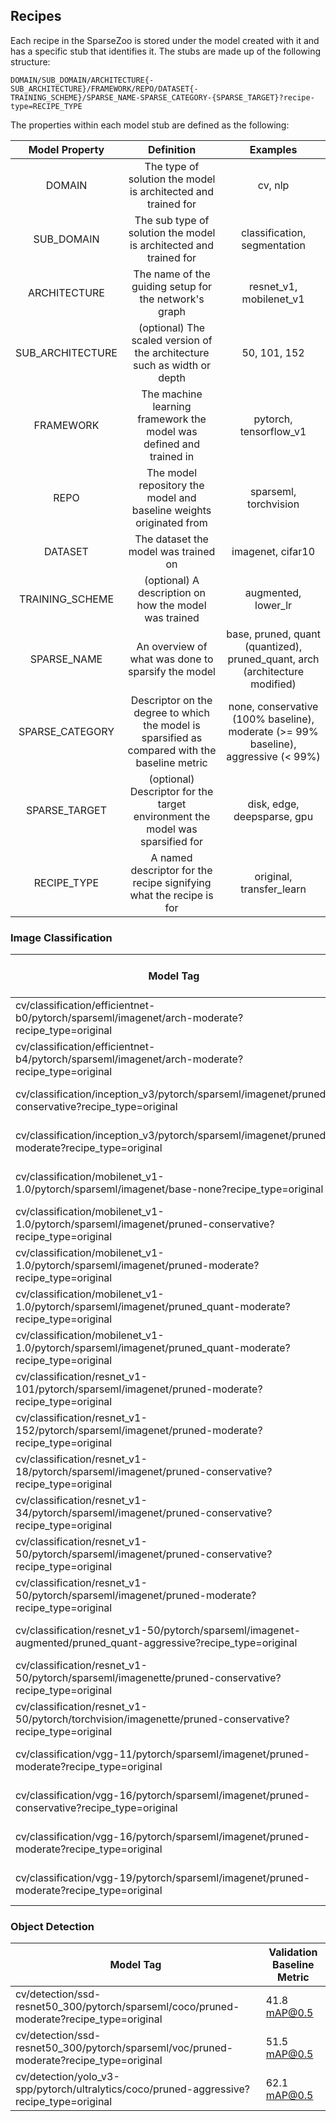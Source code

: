 <!--
Copyright (c) 2021 - present / Neuralmagic, Inc. All Rights Reserved.

Licensed under the Apache License, Version 2.0 (the "License");
you may not use this file except in compliance with the License.
You may obtain a copy of the License at

   http://www.apache.org/licenses/LICENSE-2.0

Unless required by applicable law or agreed to in writing,
software distributed under the License is distributed on an "AS IS" BASIS,
WITHOUT WARRANTIES OR CONDITIONS OF ANY KIND, either express or implied.
See the License for the specific language governing permissions and
limitations under the License.
-->

## Recipes

Each recipe in the SparseZoo is stored under the model created with it and has a specific stub that identifies it. 
The stubs are made up of the following structure:

`DOMAIN/SUB_DOMAIN/ARCHITECTURE{-SUB_ARCHITECTURE}/FRAMEWORK/REPO/DATASET{-TRAINING_SCHEME}/SPARSE_NAME-SPARSE_CATEGORY-{SPARSE_TARGET}?recipe-type=RECIPE_TYPE`

The properties within each model stub are defined as the following:

| Model Property   | Definition                                                                                     | Examples                                                                           |
|:----------------:|:----------------------------------------------------------------------------------------------:|:----------------------------------------------------------------------------------:|
| DOMAIN           | The type of solution the model is architected and trained for                                  | cv, nlp                                                                            |
| SUB_DOMAIN       | The sub type of solution the model is architected and trained for                              | classification, segmentation                                                       |
| ARCHITECTURE     | The name of the guiding setup for the network's graph                                          | resnet_v1, mobilenet_v1                                                            |
| SUB_ARCHITECTURE | (optional) The scaled version of the architecture such as width or depth                       | 50, 101, 152                                                                       |
| FRAMEWORK        | The machine learning framework the model was defined and trained in                            | pytorch, tensorflow_v1                                                             |
| REPO             | The model repository the model and baseline weights originated from                            | sparseml, torchvision                                                              |
| DATASET          | The dataset the model was trained on                                                           | imagenet, cifar10                                                                  |
| TRAINING_SCHEME  | (optional) A description on how the model was trained                                          | augmented, lower_lr                                                                |
| SPARSE_NAME      | An overview of what was done to sparsify the model                                             | base, pruned, quant (quantized), pruned_quant, arch (architecture modified)        |
| SPARSE_CATEGORY  | Descriptor on the degree to which the model is sparsified as compared with the baseline metric | none, conservative (100% baseline), moderate (>= 99% baseline), aggressive (< 99%) |
| SPARSE_TARGET    | (optional) Descriptor for the target environment the model was sparsified for                  | disk, edge, deepsparse, gpu                                                        |
| RECIPE_TYPE      | A named descriptor for the recipe signifying what the recipe is for                            | original, transfer_learn                                                           |

### Image Classification

|  Model Tag                                                                                                        | Validation Baseline Metric |
| ----------------------------------------------------------------------------------------------------------------- | -------------------------- |
|  cv/classification/efficientnet-b0/pytorch/sparseml/imagenet/arch-moderate?recipe_type=original                   |  76.5% top1 accuracy       |   
|  cv/classification/efficientnet-b4/pytorch/sparseml/imagenet/arch-moderate?recipe_type=original                   |  82.1% top1 accuracy       |   
|  cv/classification/inception_v3/pytorch/sparseml/imagenet/pruned-conservative?recipe_type=original                |  77.4% top1 accuracy       |  
|  cv/classification/inception_v3/pytorch/sparseml/imagenet/pruned-moderate?recipe_type=original                    |  76.6% top1 accuracy       |  
|  cv/classification/mobilenet_v1-1.0/pytorch/sparseml/imagenet/base-none?recipe_type=original                      |  70.9% top1 accuracy       |  
|  cv/classification/mobilenet_v1-1.0/pytorch/sparseml/imagenet/pruned-conservative?recipe_type=original            |  70.9% top1 accuracy       |  
|  cv/classification/mobilenet_v1-1.0/pytorch/sparseml/imagenet/pruned-moderate?recipe_type=original                |  70.1% top1 accuracy       |  
|  cv/classification/mobilenet_v1-1.0/pytorch/sparseml/imagenet/pruned_quant-moderate?recipe_type=original          |  70.1% top1 accuracy       |  
|  cv/classification/mobilenet_v1-1.0/pytorch/sparseml/imagenet/pruned_quant-moderate?recipe_type=original          |  70.1% top1 accuracy       | 
|  cv/classification/resnet_v1-101/pytorch/sparseml/imagenet/pruned-moderate?recipe_type=original                   |  76.6% top1 accuracy       |
|  cv/classification/resnet_v1-152/pytorch/sparseml/imagenet/pruned-moderate?recipe_type=original                   |  77.5% top1 accuracy       |
|  cv/classification/resnet_v1-18/pytorch/sparseml/imagenet/pruned-conservative?recipe_type=original                |  69.8% top1 accuracy       |
|  cv/classification/resnet_v1-34/pytorch/sparseml/imagenet/pruned-conservative?recipe_type=original                |  73.3% top1 accuracy       |
|  cv/classification/resnet_v1-50/pytorch/sparseml/imagenet/pruned-conservative?recipe_type=original                |  76.1% top1 accuracy       |  
|  cv/classification/resnet_v1-50/pytorch/sparseml/imagenet/pruned-moderate?recipe_type=original                    |  75.3% top1 accuracy       |  
|  cv/classification/resnet_v1-50/pytorch/sparseml/imagenet-augmented/pruned_quant-aggressive?recipe_type=original  |  76.1% top1 accuracy       |  
|  cv/classification/resnet_v1-50/pytorch/sparseml/imagenette/pruned-conservative?recipe_type=original              |  99.9% top1 accuracy       |  
|  cv/classification/resnet_v1-50/pytorch/torchvision/imagenette/pruned-conservative?recipe_type=original           |  99.9% top1 accuracy       |  
|  cv/classification/vgg-11/pytorch/sparseml/imagenet/pruned-moderate?recipe_type=original                          |  68.3% top1 accuracy       |  
|  cv/classification/vgg-16/pytorch/sparseml/imagenet/pruned-conservative?recipe_type=original                      |  71.6% top1 accuracy       |  
|  cv/classification/vgg-16/pytorch/sparseml/imagenet/pruned-moderate?recipe_type=original                          |  70.8% top1 accuracy       |  
|  cv/classification/vgg-19/pytorch/sparseml/imagenet/pruned-moderate?recipe_type=original                          |  71.7% top1 accuracy       |

### Object Detection

|  Model Tag                                                                                                        | Validation Baseline Metric |
| ----------------------------------------------------------------------------------------------------------------- | -------------------------- |
| cv/detection/ssd-resnet50_300/pytorch/sparseml/coco/pruned-moderate?recipe_type=original                          | 41.8 mAP@0.5               |
| cv/detection/ssd-resnet50_300/pytorch/sparseml/voc/pruned-moderate?recipe_type=original                           | 51.5 mAP@0.5               |
| cv/detection/yolo_v3-spp/pytorch/ultralytics/coco/pruned-aggressive?recipe_type=original                          | 62.1 mAP@0.5               |
